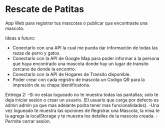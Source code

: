 # Rescate de Patitas
App Web para registrar tus mascotas o publicar que encontraste una mascota.

Ideas a futuro:
- Conectarlo con una API la cual me pueda dar información de todas las razas de perro y gatos.
- Conectarlo con la API de Google Map para poder informar a la persona que haya encontrado una mascota donde hay un lugar de transito cercano de donde la encontro.
- Conectarlo con la API de Hogares de Transito disponible.
- Poder crear con cada registro de mascota un Codigo QR para la impresión de su chapa identificatoria. 


Entrega 2:
-Si no estas logueado no te muestra todas las pantallas; solo te deja iniciar sesión o crear un usuario. (El usuario que carga por defecto es admin admin ya que mas adelante podra tener mas funcionalidades).
-Una vez logueado te muestra las opciones de Registrar una Mascota, la misa te la agrega la localStorage y te muestra los detalles de la mascota creada.
-Permite cerrar sesión.